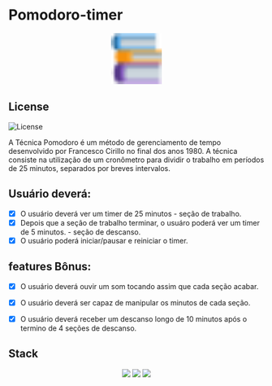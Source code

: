 # Pomodoro-timer

<div align ='center'>
<img src='/assets/favicon-16x16.png' width='100px' height='100px'>
</div>
 
## License 
![License](https://img.shields.io/github/license/Bruno-rasq/Pomodoro-timer.svg)


A Técnica Pomodoro é um método de gerenciamento de tempo desenvolvido por Francesco Cirillo no final dos anos 1980. A técnica consiste na utilização de um cronômetro para dividir o trabalho em períodos de 25 minutos, separados por breves intervalos.

## Usuário deverá:

 - [x] O usuário deverá ver um timer de 25 minutos - seção de trabalho.
 - [x] Depois que a seção de trabalho terminar, o usuáro  poderá ver um timer de 5 minutos. - seção de descanso.
 - [x] O usuário poderá iniciar/pausar e reiniciar o timer.

## features Bônus:

- [x] O usuário deverá ouvir um som tocando assim que cada seção acabar.
- [x] O usuário deverá ser capaz de manipular os minutos de cada seção.
- [x] O usuário deverá receber um descanso longo de 10 minutos após o termino de 4 seções de descanso. 


## Stack

<div align='center'>
    <img src='https://img.shields.io/badge/JavaScript-F7DF1E?style=for-the-badge&logo=javascript&logoColor=black'></img>
    <img src='https://img.shields.io/badge/HTML5-E34F26?style=for-the-badge&logo=html5&logoColor=white'></img>
    <img src='https://img.shields.io/badge/CSS3-1572B6?style=for-the-badge&logo=css3&logoColor=white'></img>
</div>